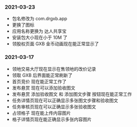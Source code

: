 ### 2021-03-23
* 包名修改为 com.drgxb.app
* 更换了图标
* 应用名称更换为 达人共享宝
* 安装包大小现在小于 10M 了
* 领股权页面 GXB 金币动画现在能正常显示了


### 2021-03-17
* 领地交易大厅现在显示在售领地的改价记录
* 领取 GXB 后界面能正常刷新了
* 首页竞价 现在能正常工作了
* 发布悬赏 现在可以添加验收图文
* 发布悬赏 添加验收图文 和 添加图文步骤 按钮现在能正常工作
* 任务详情页现在可以正确显示多张图文步骤和验收图文
* 任务审核页现在可以正确显示多张验收图文
* 占领格子 现在能上传内容图片
* 格子详情页现在能正确显示多张内容图片
